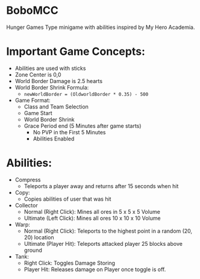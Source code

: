 # BoboMCC
Hunger Games Type minigame with abilities inspired by My Hero Academia.

# Important Game Concepts:
- Abilities are used with sticks
- Zone Center is 0,0
- World Border Damage is 2.5 hearts
- World Border Shrink Formula:
  - ```newWorldBorder = (OldworldBorder * 0.35) - 500```
- Game Format:
    - Class and Team Selection
    - Game Start
    - World Border Shrink
    - Grace Period end (5 Minutes after game starts)
        - No PVP in the First 5 Minutes
        - Abilities Enabled
# Abilities:
- Compress
    - Teleports a player away and returns after 15 seconds when hit
- Copy:
    - Copies abilities of user that was hit
- Collector
    - Normal (Right Click): Mines all ores in 5 x 5 x 5 Volume
    - Ultimate (Left Click): Mines all ores 10 x 10 x 10 Volume
- Warp:
    - Normal (Right Click): Teleports to the highest point in a random (20, 20) location
    - Ultimate (Player Hit): Teleports attacked player 25 blocks above ground
- Tank:
    - Right Click: Toggles Damage Storing
    - Player Hit: Releases damage on Player once toggle is off.